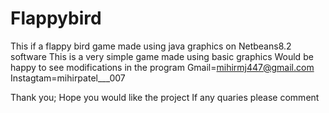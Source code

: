 # Flappybird
This if a flappy bird game made using java graphics on Netbeans8.2 software
This is a very simple game made using basic graphics 
Would be happy to see modifications in the program 
Gmail=mihirmj447@gmail.com
Instagtam=mihirpatel___007

Thank you;
Hope you would like the project
If any quaries please comment
